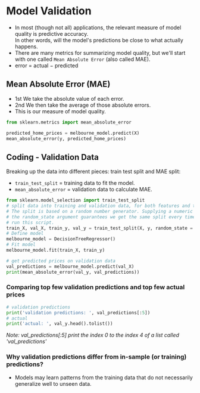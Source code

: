 # Model Validation

- In most (though not all) applications, the relevant measure of model quality is predictive accuracy. <br> In other words, will the model's predictions be close to what actually happens.
- There are many metrics for summarizing model quality, but we'll start with one called `Mean Absolute Error` (also called MAE).
- error = actual − predicted

## Mean Absolute Error (MAE)
- 1st We take the absolute value of each error. 
- 2nd We then take the average of those absolute errors.
- This is our measure of model quality.

```python
from sklearn.metrics import mean_absolute_error

predicted_home_prices = melbourne_model.predict(X)
mean_absolute_error(y, predicted_home_prices)
```
## Coding - Validation Data
Breaking up the data into different pieces: train test split and MAE split:

- `train_test_split` = training data to fit the model.
- `mean_absolute_error` = validation data to calculate MAE.

```python
from sklearn.model_selection import train_test_split
# split data into training and validation data, for both features and target
# The split is based on a random number generator. Supplying a numeric value to
# the random_state argument guarantees we get the same split every time we
# run this script.
train_X, val_X, train_y, val_y = train_test_split(X, y, random_state = 0)
# Define model
melbourne_model = DecisionTreeRegressor()
# Fit model
melbourne_model.fit(train_X, train_y)

# get predicted prices on validation data
val_predictions = melbourne_model.predict(val_X)
print(mean_absolute_error(val_y, val_predictions))
```

### Comparing top few validation predictions and top few actual prices


```python
# validation predictions
print('validation predictions: ', val_predictions[:5])
# actual 
print('actual: ', val_y.head().tolist())
```

_Note: val_predictions[:5] print the index 0 to the index 4 of a list called 'val_predictions'_

### Why validation predictions differ from in-sample (or training) predictions? 

- Models may learn patterns from the training data that do not necessarily generalize well to unseen data. 